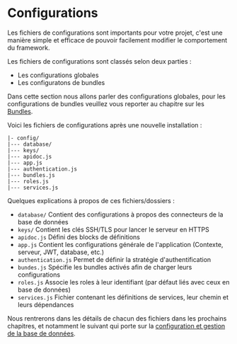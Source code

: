 # Configurations

Les fichiers de configurations sont importants pour votre projet, c'est une manière simple et efficace de pouvoir facilement modifier le comportement du framework.

Les fichiers de configurations sont classés selon deux parties :
* Les configurations globales
* Les configuratons de bundles

Dans cette section nous allons parler des configurations globales, pour les configurations de bundles veuillez vous reporter au chapitre sur les [Bundles](bundles.md).

Voici les fichiers de configurations après une nouvelle installation :

```
|- config/
|--- database/
|--- keys/
|--- apidoc.js
|--- app.js
|--- authentication.js
|--- bundles.js
|--- roles.js
|--- services.js
```

Quelques explications à propos de ces fichiers/dossiers :

* `database/` Contient des configurations à propos des connecteurs de la base de données
* `keys/` Contient les clés SSH/TLS pour lancer le serveur en HTTPS
* `apidoc.js` Défini des blocks de définitions
*  `app.js` Contient les configurations générale de l'application (Contexte, serveur, JWT, database, etc.)
* `authentication.js` Permet de définir la stratégie d'authentification
* `bundes.js` Spécifie les bundles activés afin de charger leurs configurations
* `roles.js` Associe les roles à leur identifiant (par défaut liés avec ceux en base de données)
* `services.js` Fichier contenant les définitions de services, leur chemin et leurs dépendances

Nous rentrerons dans les détails de chacun des fichiers dans les prochains chapitres, et notamment le suivant qui porte sur la [configuration et gestion de la base de données](database.md).
